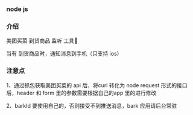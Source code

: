 ### node js

### 介绍
美团买菜 到货商品 监听 工具🔧

当有 到货商品时，通知消息到手机（只支持 ios）

### 注意点

1、通过抓包获取美团买菜的 api 后，将curl 转化为 node request 形式的接口后，header 和 form 里的参数需要根据自己的app 里的进行修改

2、barkId 要使用自己的，否则接受不到推送消息，bark 应用请后台常驻

